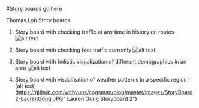 #Story boards go here

Thomas Loh Story boards

1. Story board with checking traffic at any time in history on routes
![alt text](https://github.com/withyuns/cogsmap/blob/master/images/Storyboard1-ThomasLoh.jpg "Thomas Loh Storyboard 1")


2. Story board with checking foot traffic currently
![alt text](https://github.com/withyuns/cogsmap/blob/master/images/Storyboard2-ThomasLoh.jpg "Thomas Loh Storyboard 2")

3. Story board with holistic visualization of different demographics in an area
![alt text](https://github.com/withyuns/cogsmap/blob/master/images/StoryBoard1-LaurenGong.JPG "Lauren Gong Storyboard 1")

4. Story board with visualization of weather patterns in a specific region
![alt text](https://github.com/withyuns/cogsmap/blob/master/images/StoryBoard2-LaurenGong.JPG" Lauren Gong Storyboard 2")


